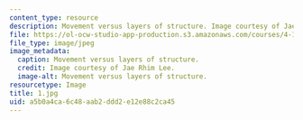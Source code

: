 ```yaml
---
content_type: resource
description: Movement versus layers of structure. Image courtesy of Jae Rhim Lee.
file: https://ol-ocw-studio-app-production.s3.amazonaws.com/courses/4-171-the-space-between-workshop-fall-2004/a5b0a4ca6c48aab2ddd2e12e88c2ca45_1.jpg
file_type: image/jpeg
image_metadata:
  caption: Movement versus layers of structure.
  credit: Image courtesy of Jae Rhim Lee.
  image-alt: Movement versus layers of structure.
resourcetype: Image
title: 1.jpg
uid: a5b0a4ca-6c48-aab2-ddd2-e12e88c2ca45
---
```

